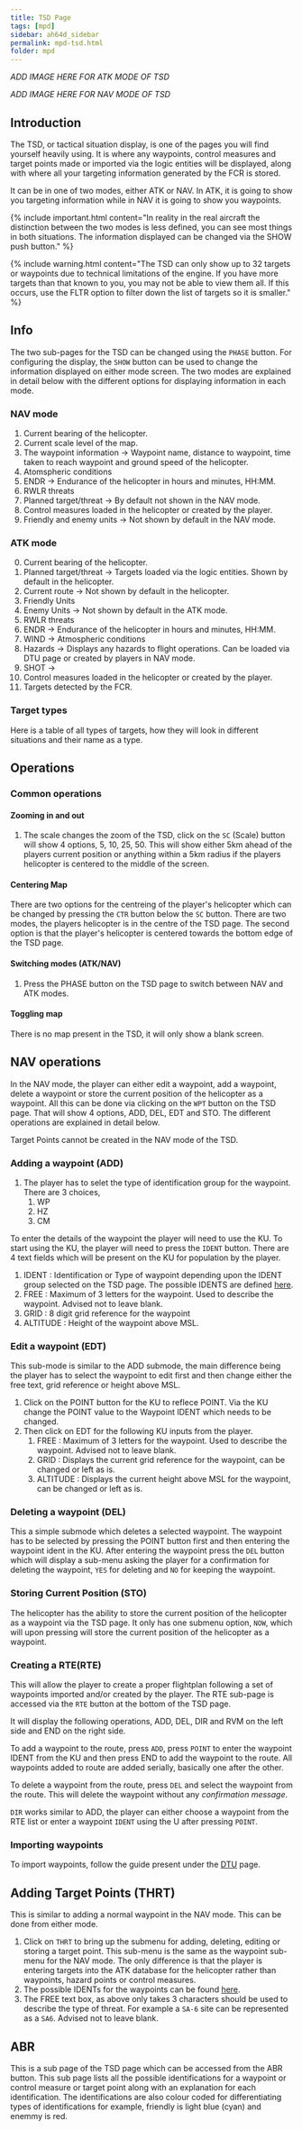 ```yaml
---
title: TSD Page
tags: [mpd]
sidebar: ah64d_sidebar
permalink: mpd-tsd.html
folder: mpd
---
```


_ADD IMAGE HERE FOR ATK MODE OF TSD_

_ADD IMAGE HERE FOR NAV MODE OF TSD_
## Introduction

The TSD, or tactical situation display, is one of the pages you will find yourself heavily using. It is where any waypoints, control measures and target points made or imported via the logic entities will be displayed, along with where all your targeting information generated by the FCR is stored.

It can be in one of two modes, either ATK or NAV. In ATK, it is going to show you targeting information while in NAV it is going to show you waypoints.

{% include important.html content="In reality in the real aircraft the distinction between the two modes is less defined, you can see most things in both situations. The information displayed can be changed via the SHOW push button." %}

{% include warning.html content="The TSD can only show up to 32 targets or waypoints due to technical limitations of the engine. If you have more targets than that known to you, you may not be able to view them all. If this occurs, use the FLTR option to filter down the list of targets so it is smaller." %}

## Info

The two sub-pages for the TSD can be changed using the `PHASE` button. For configuring the display, the `SHOW` button can be used to change the information displayed on either mode screen. The two modes are explained in detail below with the different options for displaying information in each mode.

### NAV mode

1. Current bearing of the helicopter.
2. Current scale level of the map.
3. The waypoint information -> Waypoint name, distance to waypoint, time taken to reach waypoint and ground speed of the helicopter.
4. Atomspheric conditions
5. ENDR -> Endurance of the helicopter in hours and minutes, HH:MM.
6. RWLR threats
7. Planned target/threat -> By default not shown in the NAV mode.
8. Control measures loaded in the helicopter or created by the player.
9. Friendly and enemy units -> Not shown by default in the NAV mode.

### ATK mode

0. Current bearing of the helicopter.
1. Planned target/threat -> Targets loaded via the logic entities. Shown by default in the helicopter.
2. Current route -> Not shown by default in the helicopter.
3. Friendly Units
4. Enemy Units -> Not shown by default in the ATK mode.
5. RWLR threats
6. ENDR -> Endurance of the helicopter in hours and minutes, HH:MM.
7. WIND -> Atmospheric conditions
8. Hazards -> Displays any hazards to flight operations. Can be loaded via DTU page or created by players in NAV mode.
9. SHOT -> 
10. Control measures loaded in the helicopter or created by the player.
11. Targets detected by the FCR.

### Target types

Here is a table of all types of targets, how they will look in different situations and their name as a type.

## Operations

### Common operations

#### Zooming in and out

1. The scale changes the zoom of the TSD, click on the `SC` (Scale) button will show 4 options, 5, 10, 25, 50. This will show either 5km ahead of the players current position or anything within a 5km radius if the players helicopter is centered to the middle of the screen.

#### Centering Map

There are two options for the centreing of the player's helicopter which can be changed by pressing the `CTR` button below the `SC` button. There are two modes, the players helicopter is in the centre of the TSD page. The second option is that the player's helicopter is centered towards the bottom edge of the TSD page.

#### Switching modes (ATK/NAV)

1. Press the PHASE button on the TSD page to switch between NAV and ATK modes.

#### Toggling map
There is no map present in the TSD, it will only show a blank screen.

## NAV operations

In the NAV mode, the player can either edit a waypoint, add a waypoint, delete a waypoint or store the current position of the helicopter as a waypoint. All this can be done via clicking on the `WPT` button on the TSD page. That will show 4 options, ADD, DEL, EDT and STO. The different operations are explained in detail below.

Target Points cannot be created in the NAV mode of the TSD.

### Adding a waypoint (ADD)

1. The player has to selet the type of identification group for the waypoint. There are 3 choices, 
    1. WP
    2. HZ
    3. CM

To enter the details of the waypoint the player will need to use the KU. To start using the KU, the player will need to press the `IDENT` button. There are 4 text fields which will be present on the KU for population by the player.
1. IDENT : Identification or Type of waypoint depending upon the IDENT group selected on the TSD page. The possible IDENTS are defined [here](./mpd-dms).
2. FREE : Maximum of 3 letters for the waypoint. Used to describe the waypoint. Advised not to leave blank.
3. GRID : 8 digit grid reference for the waypoint
4. ALTITUDE : Height of the waypoint above MSL.

### Edit a waypoint (EDT)

This sub-mode is similar to the ADD submode, the main difference being the player has to select the waypoint to edit first and then change either the free text, grid reference or height above MSL.

1. Click on the POINT button for the KU to reflece POINT. Via the KU change the POINT value to the Waypoint IDENT which needs to be changed.
2. Then click on EDT for the following KU inputs from the player.
    1. FREE : Maximum of 3 letters for the waypoint. Used to describe the waypoint. Advised not to leave blank.
    2. GRID : Displays the current grid reference for the waypoint, can be changed or left as is.
    3. ALTITUDE : Displays the current height above MSL for the waypoint, can be changed or left as is.

### Deleting a waypoint (DEL)

This a simple submode which deletes a selected waypoint. The waypoint has to be selected by pressing the POINT button first and then entering the waypoint ident in the KU. After entering the waypoint press the `DEL` button which will display a sub-menu asking the player for a confirmation for deleting the waypoint, `YES` for deleting and `NO` for keeping the waypoint.

### Storing Current Position (STO)

The helicopter has the ability to store the current position of the helicopter as a waypoint via the TSD page. It only has one submenu option, `NOW`, which will upon pressing will store the current position of the helicopter as a waypoint.

### Creating a RTE(RTE)

This will allow the player to create a proper flightplan following a set of waypoints imported and/or created by the player. The RTE sub-page is accessed via the `RTE` button at the bottom of the TSD page.

It will display the following operations, ADD, DEL, DIR and RVM on the left side and END on the right side.

To add a waypoint to the route, press `ADD`, press `POINT` to enter the waypoint IDENT from the KU and then press END to add the waypoint to the route. All waypoints added to route are added serially, basically one after the other.

To delete a waypoint from the route, press `DEL` and select the waypoint from the route. This will delete the waypoint without any _confirmation message_. 

`DIR` works similar to ADD, the player can either choose a waypoint from the RTE list or enter a waypoint `IDENT` using the U after pressing `POINT`.

### Importing waypoints

To import waypoints, follow the guide present under the [DTU](/mpd-dms) page. 

## Adding Target Points (THRT)

This is similar to adding a normal waypoint in the NAV mode. This can be done from either mode. 

1. Click on `THRT` to bring up the submenu for adding, deleting, editing or storing a target point. This sub-menu is the same as the waypoint sub-menu for the NAV mode. The only difference is that the player is entering targets into the ATK database for the helicopter rather than waypoints, hazard points or control measures.
2. The possible IDENTs for the waypoints can be found [here](.mpd-dms).
3. The FREE text box, as above only takes 3 characters should be used to describe the type of threat. For example a `SA-6` site can be represented as a `SA6`. Advised not to leave blank.

## ABR
This is a sub page of the TSD page which can be accessed from the ABR button. This sub page lists all the possible identifications for a waypoint or control measure or target point along with an explanation for each identification. The identifications are also colour coded for differentiating  types of identifications for example, friendly is light blue (cyan) and enemmy is red.

<!-- #### Filtering targets

1. Click on the FLTR button (R3) to cycle between all different filter options.

The following options are available for filtering targets:

| Filter Name | Icon | Description |
| :- | :-: | :- |
| All | ![](images/tex/mpd/ALL.png) | No filter is applied
| Tracked vehicles | ![](images/tex/mpd/TRacK.png) | Only vehicles with tracks are displayed 
| Radiation sources | ![](images/tex/mpd/RADiation.png) | Radiation sources (radar sites)
| Wheel | ![](images/tex/mpd/WHeeL.png) | Wheeled vehicles
| PFZs 1-8 | ![](images/tex/char/G1_ca.png) .. ![](images/tex/char/G8_ca.png) | Only targets in this PFZ will be shown. | -->